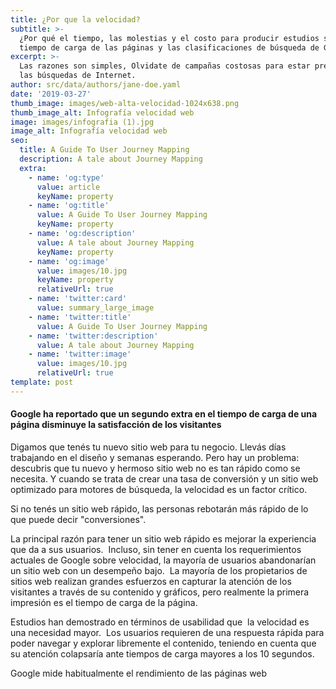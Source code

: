```yaml
---
title: ¿Por que la velocidad?
subtitle: >-
  ¿Por qué el tiempo, las molestias y el costo para producir estudios sobre el
  tiempo de carga de las páginas y las clasificaciones de búsqueda de Google?
excerpt: >-
  Las razones son simples, Olvidate de campañas costosas para estar presente en
  las búsquedas de Internet.
author: src/data/authors/jane-doe.yaml
date: '2019-03-27'
thumb_image: images/web-alta-velocidad-1024x638.png
thumb_image_alt: Infografía velocidad web
image: images/infografia (1).jpg
image_alt: Infografía velocidad web
seo:
  title: A Guide To User Journey Mapping
  description: A tale about Journey Mapping
  extra:
    - name: 'og:type'
      value: article
      keyName: property
    - name: 'og:title'
      value: A Guide To User Journey Mapping
      keyName: property
    - name: 'og:description'
      value: A tale about Journey Mapping
      keyName: property
    - name: 'og:image'
      value: images/10.jpg
      keyName: property
      relativeUrl: true
    - name: 'twitter:card'
      value: summary_large_image
    - name: 'twitter:title'
      value: A Guide To User Journey Mapping
    - name: 'twitter:description'
      value: A tale about Journey Mapping
    - name: 'twitter:image'
      value: images/10.jpg
      relativeUrl: true
template: post
---
```

#### Google ha reportado que un segundo extra en el tiempo de carga de una página disminuye la satisfacción de los visitantes&#xD;&#xA;

Digamos que tenés tu nuevo sitio web para tu negocio. Llevás días trabajando en el diseño y semanas esperando. Pero hay un problema: descubris que tu nuevo y hermoso sitio web no es tan rápido como se necesita. Y cuando se trata de crear una tasa de conversión y un sitio web optimizado para motores de búsqueda, la velocidad es un factor crítico.

Si no tenés un sitio web rápido, las personas rebotarán más rápido de lo que puede decir "conversiones".

La principal razón para tener un sitio web rápido es mejorar la experiencia que da a sus usuarios.  Incluso, sin tener en cuenta los requerimientos actuales de Google sobre velocidad, la mayoría de usuarios abandonarían un sitio web con un desempeño bajo.  La mayoría de los propietarios de sitios web realizan grandes esfuerzos en capturar la atención de los visitantes a través de su contenido y gráficos, pero realmente la primera impresión es el tiempo de carga de la página. 

Estudios han demostrado en términos de usabilidad que  la velocidad es una necesidad mayor.  Los usuarios requieren de una respuesta rápida para poder navegar y explorar libremente el contenido, teniendo en cuenta que su atención colapsaría ante tiempos de carga mayores a los 10 segundos.

Google mide habitualmente el rendimiento de las páginas web
